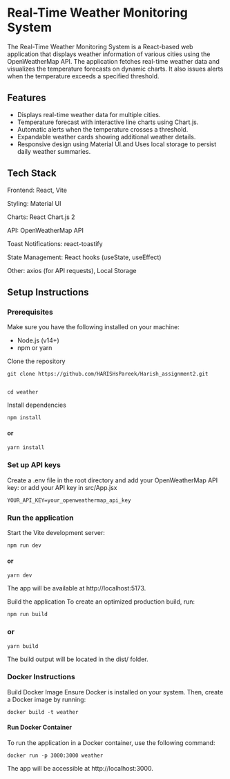 # Real-Time Weather Monitoring System

The Real-Time Weather Monitoring System is a React-based web application that displays weather information of various cities using the OpenWeatherMap API. The application fetches real-time weather data and visualizes the temperature forecasts on dynamic charts. It also issues alerts when the temperature exceeds a specified threshold.
## Features

- Displays real-time weather data for multiple cities.
- Temperature forecast with interactive line charts using Chart.js.
- Automatic alerts when the temperature crosses a threshold.
- Expandable weather cards showing additional weather details.
- Responsive design using Material UI.and Uses local storage to persist daily weather summaries.


## Tech Stack

Frontend: React, Vite

Styling: Material UI

Charts: React Chart.js 2

API: OpenWeatherMap API

Toast Notifications: react-toastify

State Management: React hooks (useState, useEffect)

Other: axios (for API requests), Local Storage

## Setup Instructions
### Prerequisites
Make sure you have the following installed on your machine:

- Node.js (v14+)
- npm or yarn


Clone the repository

   
    git clone https://github.com/HARISHsPareek/Harish_assignment2.git 
    

    cd weather
Install dependencies

    npm install
#### or
    yarn install

### Set up API keys
Create a .env file in the root directory and add your OpenWeatherMap API key:
or add your API key in src/App.jsx

    YOUR_API_KEY=your_openweathermap_api_key
### Run the application
Start the Vite development server:

    npm run dev
#### or
    yarn dev
The app will be available at http://localhost:5173.

Build the application
To create an optimized production build, run:

    npm run build
### or
    yarn build
The build output will be located in the dist/ folder.

### Docker Instructions
Build Docker Image
Ensure Docker is installed on your system. Then, create a Docker image by running:

    docker build -t weather


#### Run Docker Container

To run the application in a Docker container, use the following command:


    docker run -p 3000:3000 weather
The app will be accessible at http://localhost:3000.

